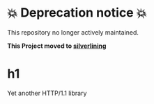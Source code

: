 # 💥 Deprecation notice 💥

This repository no longer actively maintained.

**This Project moved to [silverlining](https://github.com/go-www/silverlining/tree/main/h1)**

# h1
Yet another HTTP/1.1 library
